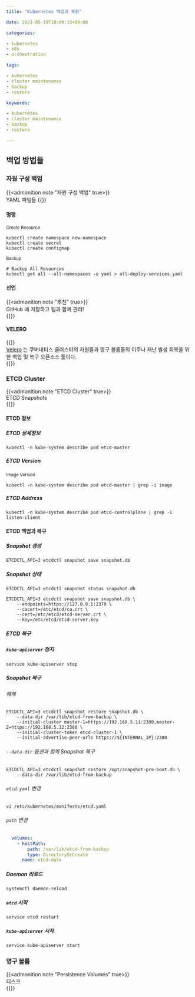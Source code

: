 ```yaml
---
title: "Kubernetes 백업과 복원"

date: 2021-05-19T10:09:13+09:00

categories:

- kubernetes
- k8s
- orchestration

tags:

- kubernetes
- cluster maintenance
- backup
- restore

keywords:

- kubernetes
- cluster maintenance
- backup
- restore

---
```


## 백업 방법들

### 자원 구성 백업

{{<admonition note "자원 구성 백업" true>}}  
YAML 파일들 {{</admonition>}}

#### 명령

<sub>Create Resource</sub>

```shell
kubectl create namespace new-namespace
kubectl create secret
kubectl create configmap
```

<sub>Backup</sub>

```shell
# Backup All Resources
kubectl get all --all-namespaces -o yaml > all-deploy-services.yaml
```

#### 선언

{{<admonition note "추천" true>}}  
GitHub 에 저장하고 팀과 함께 관리!  
{{</admonition>}}

#### VELERO

{{<admonition note VELERO true>}}  
[Velero](https://velero.io/) 는 쿠버네티스 클러스터의 자원들과 영구 볼륨들의 이주나 재난 발생 회복을 위한 백업 및 복구 오픈소스 툴이다.  
{{</admonition>}}

### ETCD Cluster

{{<admonition note "ETCD Cluster" true>}}  
ETCD Snapshots  
{{</admonition>}}

#### ETCD 정보

##### ETCD 상세정보

```shell
kubectl -n kube-system describe pod etcd-master
```

##### ETCD Version

<sub>Image Version</sub>

```shell
kubectl -n kube-system describe pod etcd-master | grep -i image
```

##### ETCD Address

```shell
kubectl -n kube-system describe pod etcd-controlplane | grep -i listen-client
```

#### ETCD 백업과 복구

##### Snapshot 생성

```shell
ETCDCTL_API=3 etcdctl snapshot save snapshot.db
```

##### Snapshot 상태

```shell
ETCDCTL_API=3 etcdctl snapshot status snapshot.db
```

```shell
ETCDCTL_API=3 etcdctl snapshot save snapshot.db \
    --endpoints=https://127.0.0.1:2379 \
    --cacert=/etc/etcd/ca.crt \
    --cert=/etc/etcd/etcd-server.crt \
    --key=/etc/etcd/etcd-server.key
```

##### ETCD 복구

##### `kube-apiserver` 정지

```shell
service kube-apiserver stop
```

##### Snapshot 복구

###### 예제

```shell
ETCDCTL_API=3 etcdctl snapshot restore snapshot.db \
    --data-dir /var/lib/etcd-from-backup \
    --initial-cluster master-1=https://192.168.5.11:2380,master-2=https://192.168.5.12:2380 \
    --initial-cluster-token etcd-cluster-1 \
    --initial-advertise-peer-urls https://${INTERNAL_IP}:2380
```

###### `--data-dir` 옵션과 함께 Snapshot 복구

```shell
ETCDCTL_API=3 etcdctl snapshot restore /opt/snapshot-pre-boot.db \
    --data-dir /var/lib/etcd-from-backup
```

###### `etcd.yaml` 변경

```shell
vi /etc/kubernetes/manifests/etcd.yaml
```

###### `path` 변경

```yaml
  volumes:
    - hostPath:
        path: /var/lib/etcd-from-backup
        type: DirectoryOrCreate
      name: etcd-data
```

##### Daemon 리로드

```shell
systemctl daemon-reload
```

##### `etcd` 시작

```shell
service etcd restart
```

##### `kube-apiserver` 시작

```shell
service kube-apiserver start
```

### 영구 볼륨

{{<admonition note "Persistence Volumes" true>}}  
디스크  
{{</admonition>}}


